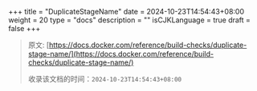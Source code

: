 +++
title = "DuplicateStageName"
date = 2024-10-23T14:54:43+08:00
weight = 20
type = "docs"
description = ""
isCJKLanguage = true
draft = false
+++

> 原文: [https://docs.docker.com/reference/build-checks/duplicate-stage-name/](https://docs.docker.com/reference/build-checks/duplicate-stage-name/)
>
> 收录该文档的时间：`2024-10-23T14:54:43+08:00`
